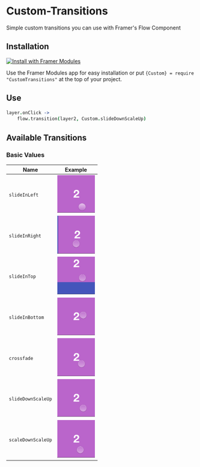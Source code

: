 # Custom-Transitions
Simple custom transitions you can use with Framer's Flow Component

## Installation

<a href='https://open.framermodules.com/custom-transitions'>
    <img alt='Install with Framer Modules'
    src='https://www.framermodules.com/assets/badge@2x.png' width='160' height='40' />
</a>

Use the Framer Modules app for easy installation or put `{Custom} = require "CustomTransitions"` at the top of your project.

## Use

``` coffeescript
layer.onClick ->
	flow.transition(layer2, Custom.slideDownScaleUp)
```

## Available Transitions

### Basic Values
 Name |Example
------| -------
`slideInLeft` | <img src ="/images/slideInLeft.gif" width="100" />
`slideInRight` | <img src ="/images/slideInRight.gif" width="100" />
`slideInTop` | <img src ="/images/slideInTop.gif" width="100" />
`slideInBottom` | <img src ="/images/slideInBottom.gif" width="100" />
`crossfade` | <img src ="/images/crossfade.gif" width="100" />
`slideDownScaleUp` | <img src ="/images/slideDownScaleUp.gif" width="100" />
`scaleDownScaleUp` | <img src ="/images/scaleDownScaleUp.gif" width="100" />
